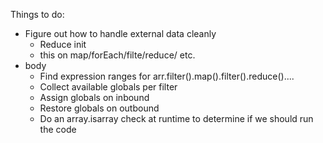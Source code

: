 Things to do:
  * Figure out how to handle external data cleanly
    * Reduce init
    * this on map/forEach/filte/reduce/ etc.
  * body
    * Find expression ranges for arr.filter().map().filter().reduce()....
    * Collect available globals per filter
    * Assign globals on inbound
    * Restore globals on outbound
    * Do an array.isarray check at runtime to determine if we should run the code  